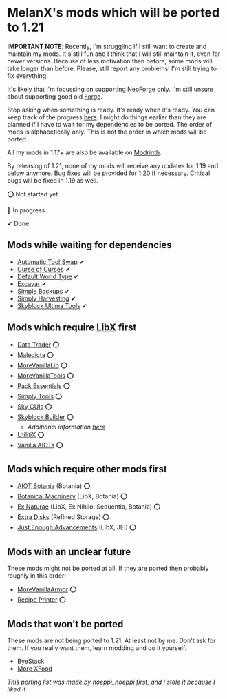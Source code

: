 # MelanX's mods which will be ported to 1.21

**IMPORTANT NOTE**: Recently, I'm struggling if I still want to create and maintain my mods. It's still fun and I think
that I will still maintain it, even for newer versions. Because of less motivation than before, some mods will take
longer than before. Please, still report any problems! I'm still trying to fix everything.

It's likely that I'm focussing on supporting [NeoForge](https://neoforged.net/) only. I'm still unsure about supporting 
good old [Forge](https://files.minecraftforge.net/).

Stop asking when something is ready. It's ready when it's ready. You can keep track of the progress 
[here](https://melanx.github.io/Mod-Wikis/porting-information/1.21/). I might do things earlier than they are planned if 
I have to wait for my dependencies to be ported. The order of mods is alphabetically only. This is not the order in 
which mods will be ported.

All my mods in 1.17+ are also be available on [Modrinth](https://modrinth.com/user/MelanX).

By releasing of 1.21, none of my mods will receive any updates for 1.19 and below anymore. Bug fixes will be provided
for 1.20 if necessary. Critical bugs will be fixed in 1.19 as well.

⭕ Not started yet

🔁 In progress

✔ Done

## Mods while waiting for dependencies
- [Automatic Tool Swap](https://modrinth.com/mod/automatic-tool-swap) ✔
- [Curse of Curses](https://modrinth.com/mod/curse-of-curses) ✔
- [Default World Type](https://modrinth.com/mod/defaultworldtype) ✔
- [Excavar](https://modrinth.com/mod/excavar) ✔
- [Simple Backups](https://modrinth.com/mod/simple-backups) ✔
- [Simply Harvesting](https://modrinth.com/mod/simply-harvesting) ✔
- [Skyblock Ultima Tools](https://modrinth.com/mod/skyblock-ultima-tools) ✔

## Mods which require [LibX](https://github.com/ModdingX/LibX/tree/future "Progress of porting") first
- [Data Trader](https://modrinth.com/mod/data-trader) ⭕
- [Maledicta](https://modrinth.com/mod/maledicta) ⭕
- [MoreVanillaLib](https://modrinth.com/mod/morevanillalib) ⭕
- [MoreVanillaTools](https://modrinth.com/mod/morevanillatools) ⭕
- [Pack Essentials](https://modrinth.com/mod/pack-essentials) ⭕
- [Simply Tools](https://modrinth.com/mod/simply-tools) ⭕
- [Sky GUIs](https://modrinth.com/mod/sky-guis) ⭕
- [Skyblock Builder](https://modrinth.com/mod/skyblock-builder) ⭕
    - *Additional information [here](https://github.com/MelanX/SkyblockBuilder/milestone/1)*
- [UtilitiX](https://modrinth.com/mod/utilitix) ⭕
- [Vanilla AIOTs](https://modrinth.com/mod/vanilla-aiots) ⭕

## Mods which require other mods first
- [AIOT Botania](https://modrinth.com/mod/aiot-botania) (Botania) ⭕
- [Botanical Machinery](https://modrinth.com/mod/botanical-machinery) (LibX, Botania) ⭕
- [Ex Naturae](https://modrinth.com/mod/ex-naturae) (LibX, Ex Nihilo: Sequentia, Botania) ⭕
- [Extra Disks](https://modrinth.com/mod/extra-disks) (Refined Storage) ⭕
- [Just Enough Advancements](https://modrinth.com/mod/jea) (LibX, JEI) ⭕

## Mods with an unclear future

These mods might not be ported at all. If  they are ported then probably roughly in this order:

- [MoreVanillaArmor](https://modrinth.com/mod/morevanillaarmor) ⭕
- [Recipe Printer](https://modrinth.com/mod/recipe-printer) ⭕

## Mods that won't be ported

These mods are not being ported to 1.21. At least not by me. Don't ask for them. If you really want them, learn modding
and do it yourself.

- ByeStack
- [More XFood](https://www.curseforge.com/minecraft/mc-mods/morexfood)

*This porting list was made by noeppi_noeppi first, and I stole it because I liked it*
